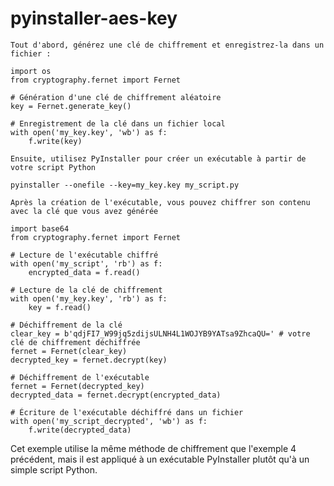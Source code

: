 # pyinstaller-aes-key

    Tout d'abord, générez une clé de chiffrement et enregistrez-la dans un fichier :

```
import os
from cryptography.fernet import Fernet

# Génération d'une clé de chiffrement aléatoire
key = Fernet.generate_key()

# Enregistrement de la clé dans un fichier local
with open('my_key.key', 'wb') as f:
    f.write(key)
```
    Ensuite, utilisez PyInstaller pour créer un exécutable à partir de votre script Python

```
pyinstaller --onefile --key=my_key.key my_script.py
```

    Après la création de l'exécutable, vous pouvez chiffrer son contenu avec la clé que vous avez générée

```
import base64
from cryptography.fernet import Fernet

# Lecture de l'exécutable chiffré
with open('my_script', 'rb') as f:
    encrypted_data = f.read()

# Lecture de la clé de chiffrement
with open('my_key.key', 'rb') as f:
    key = f.read()

# Déchiffrement de la clé
clear_key = b'qdjFI7_W99jq5zdijsULNH4L1WOJYB9YATsa9ZhcaQU=' # votre clé de chiffrement déchiffrée
fernet = Fernet(clear_key)
decrypted_key = fernet.decrypt(key)

# Déchiffrement de l'exécutable
fernet = Fernet(decrypted_key)
decrypted_data = fernet.decrypt(encrypted_data)

# Écriture de l'exécutable déchiffré dans un fichier
with open('my_script_decrypted', 'wb') as f:
    f.write(decrypted_data)
```
Cet exemple utilise la même méthode de chiffrement que l'exemple 4 précédent, mais il est appliqué à un exécutable PyInstaller plutôt qu'à un simple script Python.
